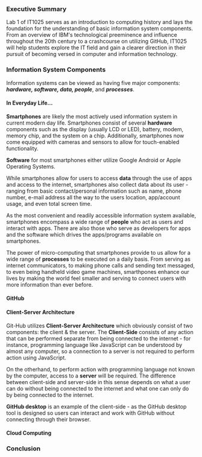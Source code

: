 ### Executive Summary
Lab 1 of IT1025 serves as an introduction to computing history and lays the foundation for the understanding of basic information system components. From an overview of IBM's technological preeminence and influence throughout the 20th century to a crashcourse on utilizing GitHub, IT1025 will help students explore the IT field and gain a clearer direction in their pursuit of becoming versed in computer and information technology. 
### Information System Components
Information systems can be viewed as having five major components: **_hardware, software, data, people_**, and **_processes_**.
#### In Everyday Life...
**Smartphones** are likely the most actively used information system in current modern day life.
Smartphones consist of several **hardware** components such as the display (usually LCD or LED), battery, modem, memory chip, and the system on a chip. Additionally, smartphones now come equipped with cameras and sensors to allow for touch-enabled functionality. 

**Software** for most smartphones either utilize Google Android or Apple Operating Systems. 

While smartphones allow for users to access **data** through the use of apps and access to the internet, smartphones also collect data about its user - ranging from basic contact/personal information such as name, phone number, e-mail address all the way to the users location, app/account usage, and even total screen time. 

As the most convenient and readily accessible information system available, smartphones encompass a wide range of **people** who act as users and interact with apps. There are also those who serve as developers for apps and the software which drives the apps/programs available on smartphones.

The power of micro-computing that smartphones provide to us allow for a wide range of **processes** to be executed on a daily basis. From serving as internet communicators, to making phone calls and sending text messaged, to even being handheld video game machines, smarthpones enhance our lives by making the world feel smaller and serving to connect users with more information than ever before.

#### GitHub
  #### Client-Server Architecture
  Git-Hub utilizes **Client-Server Architecture** which obviously consist of two components: the client & the server. 
  The **Client-Side** consists of any action that can be performed separate from being connected to the internet - for instance, programming language like JavaScript can be understood by almost any computer, so a connection to a server is not required to perform action using JavaScript.
  
  On the otherhand, to perform action with programming language not known by the computer, access to a **server** will be required. The difference between client-side and server-side in this sense depends on what a user can do without being connected to the internet and what one can only do by being connected to the internet.
  
  **GitHub desktop** is an example of the client-side - as the GitHub desktop tool is designed so users can interact and work with GitHub without connecting through their browser.
  
  #### Cloud Computing
### Conclusion
